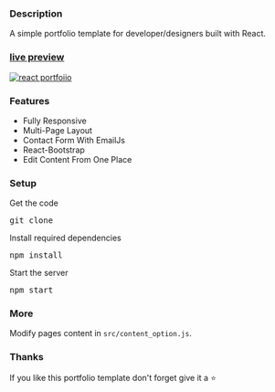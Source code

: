 ### Description

A simple portfolio template for developer/designers built with React. 

### [live preview]()

[![react portfoiio](src/assets/images/react%20portfolio%20gif.gif)]()

### Features

- Fully Responsive
- Multi-Page Layout
- Contact Form With EmailJs
- React-Bootstrap
- Edit Content From One Place

### Setup

Get the code

<pre>git clone </pre>
 
Install required dependencies

<pre>npm install</pre>

Start the server

<pre>npm start</pre>

### More

Modify pages content in  `src/content_option.js`.

### Thanks

If you like this portfolio template don't forget give it a ⭐ 
